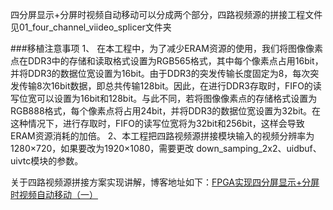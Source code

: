 四分屏显示+分屏时视频自动移动可以分成两个部分，四路视频源的拼接工程文件见01_four_channel_viideo_splicer文件夹

###移植注意事项
1、 在本工程中，为了减少ERAM资源的使用，我们将图像像素点在DDR3中的存储和读取格式设置为RGB565格式，其中每个像素点占用16bit，并将DDR3的数据位宽设置为16bit。由于DDR3的突发传输长度固定为8，每次突发传输8次16bit数据，即总共传输128bit。因此，在进行DDR3存取时，FIFO的读写位宽可以设置为16bit和128bit。与此不同，若将图像像素点的存储格式设置为RGB888格式，每个像素点将占用24bit，并将DDR3的数据位宽设置为32bit。在这种情况下，进行存取时，FIFO的读写位宽将为32bit和256bit，这样会导致ERAM资源消耗的加倍。
2、本工程把四路视频源拼接模块输入的视频分辨率为1280×720，如果要改为1920×1080，需要更改
down_samping_2x2、uidbuf、uivtc模块的参数。

关于四路视频源拼接方案实现讲解，博客地址如下：[FPGA实现四分屏显示+分屏时视频自动移动（一）](https://blog.csdn.net/weixin_53015183/article/details/144307736?spm=1001.2014.3001.5502)
